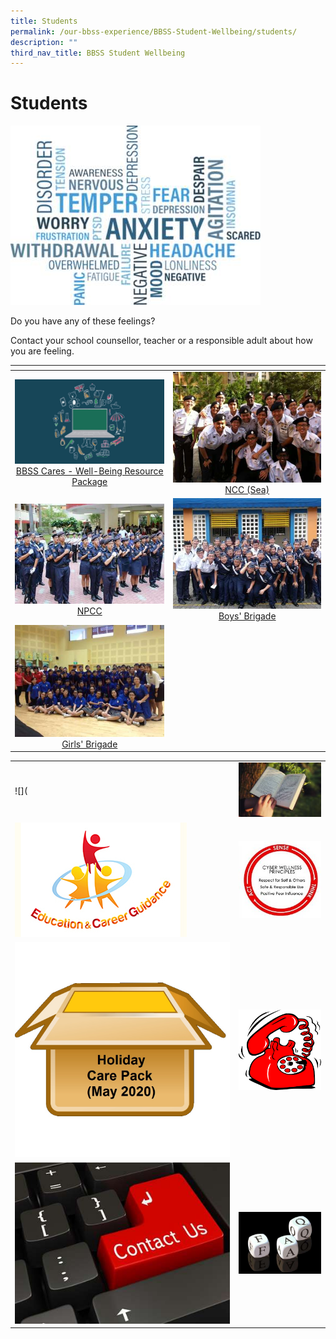 ```yaml
---
title: Students
permalink: /our-bbss-experience/BBSS-Student-Wellbeing/students/
description: ""
third_nav_title: BBSS Student Wellbeing
---
```

# Students
![](/images/Our%20BBSS%20Experience/BBSS%20Student%20Wellbeing/Student/WordTitle.png)

Do you have any of these feelings?  
  
Contact your school counsellor, teacher or a responsible adult about how you are feeling.

<table>
<thead>
  <tr>
    <th style="width: 305px"></th>
    <th style="width: 305px"></th>
  </tr>
</thead>
<tbody>
  <tr>
    <td style="text-align: center;"><a href="https://bbss.padlet.org/MsJaniceLim/BBSSCares" target="_blank"><img src="/images/Our%20BBSS%20Experience/BBSS%20Student%20Wellbeing/Student/Well-Being%20Resource.jpg"></a><a href="https://bbss.padlet.org/MsJaniceLim/BBSSCares" target="_blank">BBSS Cares - Well-Being Resource Package</a></td>
    <td style="text-align: center;"><a href="/uniformed-groups/ncc-sea/"> <img src="/images/Our%20BBSS%20Experience/Cca/ncc_sea.jpg"></a><a href="/uniformed-groups/ncc-sea/">NCC (Sea)</a></td>
  </tr>
  <tr>
    <td style="text-align: center;"><a href="/uniformed-groups/npcc/"> <img src="/images/Our%20BBSS%20Experience/Cca/773634_478874892170923_580015190.jpg"></a><a href="/uniformed-groups/npcc/">NPCC</a></td>
    <td style="text-align: center;"><a href="/uniformed-groups/boys-brigade/"> <img src="/images/Our%20BBSS%20Experience/Cca/Drill%20Competition.jpg"></a><a href="/uniformed-groups/boys-brigade/">Boys' Brigade</a></td>
  </tr>
  <tr>
    <td style="text-align: center;"><a href="/uniformed-groups/girls-brigade/"> <img src="/images/Our%20BBSS%20Experience/Cca/AwardCeremony.jpg"></a><a href="/uniformed-groups/girls-brigade/">Girls' Brigade</a></td>
    <td style="text-align: center;"></td>
  </tr>
</tbody>
</table>

|   |   |
|---|---|
| ![](  | ![](/images/Our%20BBSS%20Experience/BBSS%20Student%20Wellbeing/Student/selfhelp2.jpeg)  |
|  ![](/images/Our%20BBSS%20Experience/BBSS%20Student%20Wellbeing/Student/MOE%20ECG%20logofinal_1.jpg) | ![](/images/Our%20BBSS%20Experience/BBSS%20Student%20Wellbeing/Student/CW%20logo.jpg)  |
| ![](/images/Our%20BBSS%20Experience/BBSS%20Student%20Wellbeing/Student/Holiday%20Care%20Pack.jpg)  | ![](/images/Our%20BBSS%20Experience/BBSS%20Student%20Wellbeing/Student/telephone.jpg)  |
| ![](/images/Our%20BBSS%20Experience/BBSS%20Student%20Wellbeing/Student/Contact%20us.jpg)  | ![](/images/Our%20BBSS%20Experience/BBSS%20Student%20Wellbeing/Student/FAQ.jpg)  |